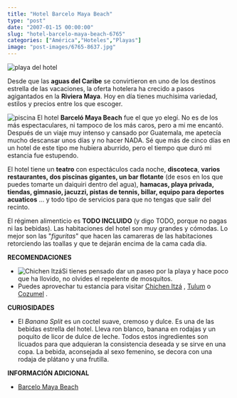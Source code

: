 ```yaml
---
title: "Hotel Barcelo Maya Beach"
type: "post"
date: "2007-01-15 00:00:00"
slug: "hotel-barcelo-maya-beach-6765"
categories: ["América","Hoteles","Playas"]
image: "post-images/6765-8637.jpg"
---
```


![playa del hotel](post-images/6765-8637.jpg "playa del hotel")

Desde que las **aguas del Caribe** se convirtieron en uno de los destinos estrella de las vacaciones, la oferta hotelera ha crecido a pasos agigantados en la **Riviera Maya**. Hoy en día tienes muchisima variedad, estilos y precios entre los que escoger.

![piscina](post-images/6765-8636.jpg "piscina") El hotel **Barceló Maya Beach** fue el que yo elegí. No es de los más espectaculares, ni tampoco de los más caros, pero a mi me encantó. Después de un viaje muy intenso y cansado por Guatemala, me apetecía mucho descansar unos días y no hacer NADA. Sé que más de cinco días en un hotel de este tipo me hubiera aburrido, pero el tiempo que duró mi estancia fue estupendo.

El hotel tiene un **teatro** con espectáculos cada noche, **discoteca**, **varios restaurantes, dos piscinas gigantes, un bar flotante** (de esos en los que puedes tomarte un daiquiri dentro del agua), **hamacas, playa privada, tiendas, gimnasio, jacuzzi, pistas de tennis, billar, equipo para deportes acuaticos** ... y todo tipo de servicios para que no tengas que salir del recinto.

El régimen alimenticio es **TODO INCLUIDO** (y digo TODO, porque no pagas ni las bebidas). Las habitaciones del hotel son muy grandes y cómodas. Lo mejor son las "*figuritas*" que hacen las camareras de las habitaciones retorciendo las toallas y que te dejarán encima de la cama cada dia.

**RECOMENDACIONES**

- ![Chichen Itzá](post-images/6765-8635.jpg "Chichen Itzá")Si tienes pensado dar un paseo por la playa y hace poco que ha llovido, no olvides el repelente de mosquitos.
- Puedes aprovechar tu estancia para visitar [Chichen Itzá](http://es.wikipedia.org/wiki/Chich%C3%A9n_Itz%C3%A1) , [Tulum](http://es.wikipedia.org/wiki/Tulum) o [Cozumel](http://es.wikipedia.org/wiki/Cozumel) .

**CURIOSIDADES**

- El *Banana Split* es un coctel suave, cremoso y dulce. Es una de las bebidas estrella del hotel. Lleva ron blanco, banana en rodajas y un poquito de licor de dulce de leche. Todos estos ingredientes son licuados para que adquieran la consistencia deseada y se sirve en una copa. La bebida, aconsejada al sexo femenino, se decora con una rodaja de plátano y una frutilla.

**INFORMACIÓN ADICIONAL**

- [Barcelo Maya Beach](http://www.barcelo.com/BarceloHotels/es-ES/Hotels/Mexico/MayanRiviera/MayaBeach/Home)